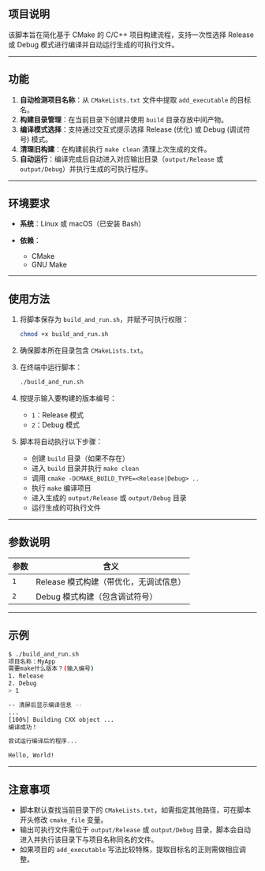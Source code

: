 ## 项目说明

该脚本旨在简化基于 CMake 的 C/C++ 项目构建流程，支持一次性选择 Release 或 Debug 模式进行编译并自动运行生成的可执行文件。

---

## 功能

1. **自动检测项目名称**：从 `CMakeLists.txt` 文件中提取 `add_executable` 的目标名。
2. **构建目录管理**：在当前目录下创建并使用 `build` 目录存放中间产物。
3. **编译模式选择**：支持通过交互式提示选择 Release (优化) 或 Debug (调试符号) 模式。
4. **清理旧构建**：在构建前执行 `make clean` 清理上次生成的文件。
5. **自动运行**：编译完成后自动进入对应输出目录（`output/Release` 或 `output/Debug`）并执行生成的可执行程序。

---

## 环境要求

* **系统**：Linux 或 macOS（已安装 Bash）
* **依赖**：

  * CMake
  * GNU Make

---

## 使用方法

1. 将脚本保存为 `build_and_run.sh`，并赋予可执行权限：

   ```bash
   chmod +x build_and_run.sh
   ```

2. 确保脚本所在目录包含 `CMakeLists.txt`。

3. 在终端中运行脚本：

   ```bash
   ./build_and_run.sh
   ```

4. 按提示输入要构建的版本编号：

   * `1`：Release 模式
   * `2`：Debug 模式

5. 脚本将自动执行以下步骤：

   * 创建 `build` 目录（如果不存在）
   * 进入 `build` 目录并执行 `make clean`
   * 调用 `cmake -DCMAKE_BUILD_TYPE=<Release|Debug> ..`
   * 执行 `make` 编译项目
   * 进入生成的 `output/Release` 或 `output/Debug` 目录
   * 运行生成的可执行文件

---

## 参数说明

| 参数  | 含义                      |
| --- | ----------------------- |
| `1` | Release 模式构建（带优化，无调试信息） |
| `2` | Debug 模式构建（包含调试符号）      |

---

## 示例

```bash
$ ./build_and_run.sh
项目名称：MyApp
需要make什么版本？(输入编号)
1. Release
2. Debug
> 1

-- 清屏后显示编译信息 --
...
[100%] Building CXX object ...
编译成功！

尝试运行编译后的程序...

Hello, World!
```

---

## 注意事项

* 脚本默认查找当前目录下的 `CMakeLists.txt`，如需指定其他路径，可在脚本开头修改 `cmake_file` 变量。
* 输出可执行文件需位于 `output/Release` 或 `output/Debug` 目录，脚本会自动进入并执行该目录下与项目名称同名的文件。
* 如果项目的 `add_executable` 写法比较特殊，提取目标名的正则需做相应调整。
